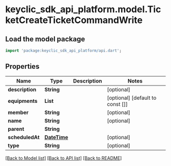 # keyclic_sdk_api_platform.model.TicketCreateTicketCommandWrite

## Load the model package
```dart
import 'package:keyclic_sdk_api_platform/api.dart';
```

## Properties
Name | Type | Description | Notes
------------ | ------------- | ------------- | -------------
**description** | **String** |  | [optional] 
**equipments** | **List<String>** |  | [optional] [default to const []]
**member** | **String** |  | [optional] 
**name** | **String** |  | [optional] 
**parent** | **String** |  | 
**scheduledAt** | [**DateTime**](DateTime.md) |  | [optional] 
**type** | **String** |  | [optional] 

[[Back to Model list]](../README.md#documentation-for-models) [[Back to API list]](../README.md#documentation-for-api-endpoints) [[Back to README]](../README.md)


